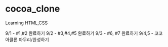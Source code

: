 # cocoa_clone

Learning HTML,CSS

9/1 - #1,#2 완료하기
9/2 - #3,#4,#5 완료하기
9/3 - #6, #7 완료하기
9/4,5 - 코코아클론 마무리/완성하기
